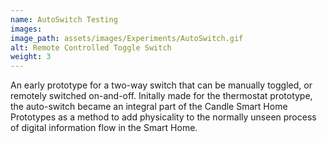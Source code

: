 ```yaml
---
name: AutoSwitch Testing
images:
image_path: assets/images/Experiments/AutoSwitch.gif
alt: Remote Controlled Toggle Switch
weight: 3
---
```


An early prototype for a two-way switch that can be manually toggled, or remotely switched on-and-off. Initally made for the thermostat prototype, the auto-switch became an integral part of the Candle Smart Home Prototypes as a method to add physicality to the normally unseen process of digital information flow in the Smart Home. 
